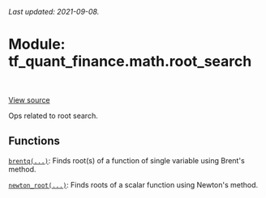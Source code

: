 <!--
This file is generated by a tool. Do not edit directly.
For open-source contributions the docs will be updated automatically.
-->

*Last updated: 2021-09-08.*

<div itemscope itemtype="http://developers.google.com/ReferenceObject">
<meta itemprop="name" content="tf_quant_finance.math.root_search" />
<meta itemprop="path" content="Stable" />
</div>

# Module: tf_quant_finance.math.root_search

<!-- Insert buttons and diff -->

<table class="tfo-notebook-buttons tfo-api" align="left">
</table>

<a target="_blank" href="https://github.com/google/tf-quant-finance/blob/master/tf_quant_finance/math/root_search/__init__.py">View source</a>



Ops related to root search.



## Functions

[`brentq(...)`](../../tf_quant_finance/math/root_search/brentq.md): Finds root(s) of a function of single variable using Brent's method.

[`newton_root(...)`](../../tf_quant_finance/math/root_search/newton_root.md): Finds roots of a scalar function using Newton's method.

